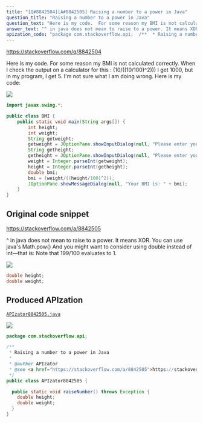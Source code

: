 ```yaml
---
title: "[Q#8842504][A#8842505] Raising a number to a power in Java"
question_title: "Raising a number to a power in Java"
question_text: "Here is my code.  For some reason my BMI is not calculated correctly. When I check the output on a calculator for this : (10/((10/100)^2))) I get 1000, but in my program, I get 5.  I'm not sure what I am doing wrong.  Here is my code:"
answer_text: "^ in java does not mean to raise to a power. It means XOR. You can use java's Math.pow() And you might want to consider using double instead of int—that is: Note that 199/100 evaluates to 1."
apization_code: "package com.stackoverflow.api;  /**  * Raising a number to a power in Java  *  * @author APIzator  * @see <a href=\"https://stackoverflow.com/a/8842505\">https://stackoverflow.com/a/8842505</a>  */ public class APIzator8842505 {    public static void raiseNumber() throws Exception {     double height;     double weight;   } }"
---
```


https://stackoverflow.com/q/8842504

Here is my code.  For some reason my BMI is not calculated correctly.
When I check the output on a calculator for this : (10/((10/100)^2))) I get 1000, but in my program, I get 5.  I&#x27;m not sure what I am doing wrong.  Here is my code:


<div class="code-logo"><img src="/stackoverflow.png" /></div>

```java
import javax.swing.*;

public class BMI {
    public static void main(String args[]) {
        int height;
        int weight;
        String getweight;
        getweight = JOptionPane.showInputDialog(null, "Please enter your weight in Kilograms");
        String getheight;
        getheight = JOptionPane.showInputDialog(null, "Please enter your height in Centimeters");
        weight = Integer.parseInt(getweight);
        height = Integer.parseInt(getheight);
        double bmi;
        bmi = (weight/((height/100)^2));
        JOptionPane.showMessageDialog(null, "Your BMI is: " + bmi);
    }
}
```


## Original code snippet

https://stackoverflow.com/a/8842505

^ in java does not mean to raise to a power. It means XOR.
You can use java&#x27;s Math.pow()
And you might want to consider using double instead of int—that is:
Note that 199/100 evaluates to 1.

<div class="code-logo"><img src="/stackoverflow.png" /></div>

```java
double height;
double weight;
```

## Produced APIzation

[`APIzator8842505.java`](https://github.com/blind-papers/apization-temp-data/raw/main/search/APIzator8842505.java)

<div class="code-logo"><img src="/apizator.png" /></div>

```java
package com.stackoverflow.api;

/**
 * Raising a number to a power in Java
 *
 * @author APIzator
 * @see <a href="https://stackoverflow.com/a/8842505">https://stackoverflow.com/a/8842505</a>
 */
public class APIzator8842505 {

  public static void raiseNumber() throws Exception {
    double height;
    double weight;
  }
}

```